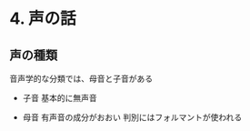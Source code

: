 <!-- 自動生成されたプリアンブル ここから -->
<!-- // $width:"841.89" -->
<!-- // $height:"595.28" -->
<!-- // $page_number:"true" -->
<!-- // $page:"51" -->
<!-- // $absolute_page:"51" -->
<!-- // $h2:"none" -->
<!-- // $h3:"none" -->
<!-- // $title:"true" -->
<!-- // $state_title:"2" -->
<!-- 自動生成されたプリアンブル ここまで -->

<!-- 前のページから引き継いだタイトル ここから -->
<!-- 前のページから引き継いだタイトル ここまで -->
# 4. 声の話
## 声の種類
音声学的な分類では、母音と子音がある

* 子音
基本的に無声音

* 母音
有声音の成分がおおい
判別にはフォルマントが使われる
  
